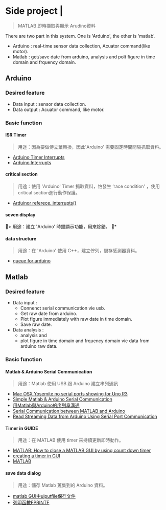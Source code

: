 # Side project | 
> MATLAB 即時擷取與顯示 Arudino資料

There are two part in this system. One is 'Arduino', the other is 'matlab'.
* Arduino : real-time sensor data collection, Acuator command(like motor).
* Matlab : get/save date from arduino, analysis and polt figure in time domain and frquency domain.

## Arduino

### Desired feature 
* Data input : sensor data collection.
* Data output : Acuator command, like motor.

### Basic function
#### ISR Timer
> 用途：因為要做傅立葉轉換，因此'Arduino' 需要固定時間間隔抓取資料。
* [Arduino Timer Interrupts](https://www.instructables.com/id/Arduino-Timer-Interrupts/)
* [Arduino Interrupts](http://programmermagazine.github.io/201407/htm/article1.html)

#### critical section
> 用途：使用 'Arduino' Timer 抓取資料，怕發生 ‘race condition' ，使用critical section進行動作保護。
* [Arduinor referece. interrupts()](https://www.arduino.cc/reference/en/language/functions/interrupts/nointerrupts)

#### seven display
> 用途：建立 'Arduino' 時鐘顯示功能，用來除錯。
* 

#### data structure
> 用途：在 'Arduino' 使用 C++，建立佇列，儲存感測器資料。
* [queue for arduino](http://alrightchiu.github.io/SecondRound/queue-introjian-jie-bing-yi-linked-listshi-zuo.html)

## Matlab
### Desired feature 
* Data input : 
    * Connenct serial communication vie usb.
    * Get raw date from arduino.
    * Plot figure immediately with raw date in time domain.
    * Save raw date.
* Data analysis : 
    * analysis and 
    * plot figure in time domain and frquency domain vie data from arduino raw data. 

### Basic function
#### Matlab & Arduino Serial Communication
> 用途：Matlab 使用 USB 跟 Arduino 建立串列通訊
* [Mac OSX Yosemite no serial ports showing for Uno R3](https://arduino.stackexchange.com/questions/12133/mac-osx-yosemite-no-serial-ports-showing-for-uno-r3)
* [Simple Matlab & Arduino Serial Communication](https://www.mathworks.com/matlabcentral/answers/80833-simple-matlab-arduino-serial-communication)
* [用Matlab與Arduino的序列阜溝通](http://hklifenote.blogspot.com/2015/03/matlabarduino.html)
* [Serial Communication between MATLAB and Arduino](https://circuitdigest.com/microcontroller-projects/serial-communication-between-matlab-and-arduino)
* [Read Streaming Data from Arduino Using Serial Port Communication](https://www.mathworks.com/help/matlab/matlab_external/read-streaming-data-from-arduino.html)

#### Timer in GUIDE
> 用途：在 MATLAB 使用 timer 來持續更新即時動作。
* [MATLAB: How to close a MATLAB GUI by using count down timer](https://itectec.com/matlab/matlab-how-to-close-a-matlab-gui-by-using-count-down-timer/)
* [creating a timer in GUI](https://www.mathworks.com/matlabcentral/answers/38595-creating-a-timer-in-gui)
* [MATLAB](https://www.mathworks.com/help/matlab/ref/timer-class.html)

#### save data dialog
> 用途：儲存 Matlab 蒐集到的 Arduino 資料。
* [matlab GUI中uiputfile保存文件](https://www.ilovematlab.cn/thread-35547-1-1.html)
* [列印函數FPRINTF](http://bime-matlab.blogspot.com/2006/10/76-fprintf.html)
